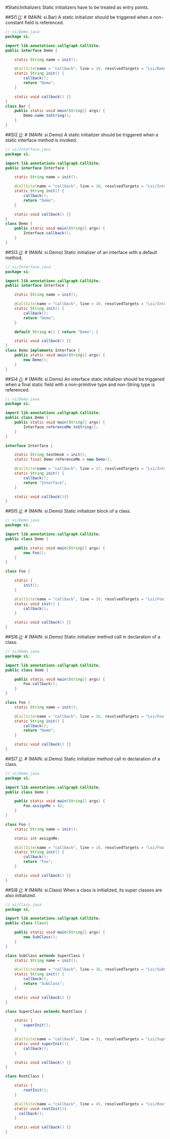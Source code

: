 #StaticInitializers
Static initializers have to be treated as entry points.

##SI1
[//]: # (MAIN: si.Bar)
A static initializer should be triggered when a non-constant field is referenced.

```java
// si/Demo.java
package si;

import lib.annotations.callgraph.CallSite;
public interface Demo {

	static String name = init();

    @CallSite(name = "callback", line = 10, resolvedTargets = "Lsi/Demo;")
	static String init() {
		callback();
		return "Demo";
	}

	static void callback() {}
}
class Bar {
	public static void main(String[] args) {
		Demo.name.toString();
	}
}
```
[//]: # (END)

##SI2
[//]: # (MAIN: si.Demo)
A static initializer should be triggered when a static interface method is invoked.
```java
// si/Interface.java
package si;

import lib.annotations.callgraph.CallSite;
public interface Interface {

	static String name = init();

    @CallSite(name = "callback", line = 10, resolvedTargets = "Lsi/Interface;")
	static String init() {
		callback();
		return "Demo";
	}

	static void callback() {}
}
class Demo {
	public static void main(String[] args) {
		Interface.callback();
	}
}
```
[//]: # (END)

##SI3
[//]: # (MAIN: si.Demo)
Static initializer of an interface with a default method.

```java
// si/Interface.java
package si;

import lib.annotations.callgraph.CallSite;
public interface Interface {

	static String name = init();

    @CallSite(name = "callback", line = 10, resolvedTargets = "Lsi/Interface;")
	static String init() {
		callback();
		return "Demo";
	}

	default String m() { return "Demo"; }

	static void callback() {}
}
class Demo implements Interface {
	public static void main(String[] args) {
		new Demo();
	}
}
```
[//]: # (END)

##SI4
[//]: # (MAIN: si.Demo)
An interface static initializer should be triggered when a final static field with a non-primitive type
and non-String type is referenced.

```java
// si/Demo.java
package si;

import lib.annotations.callgraph.CallSite;
public class Demo {
	public static void main(String[] args) {
		Interface.referenceMe.toString();
	}
}

interface Interface {

    static String testHook = init();
    static final Demo referenceMe = new Demo();

    @CallSite(name = "callback", line = 17, resolvedTargets = "Lsi/Interface;")
    static String init() {
        callback();
        return "Interface";
    }

    static void callback(){}
}
```
[//]: # (END)

##SI5
[//]: # (MAIN: si.Demo)
Static initializer block of a class.

```java
// si/Demo.java
package si;

import lib.annotations.callgraph.CallSite;
public class Demo {

	public static void main(String[] args) {
		new Foo();
	}
}

class Foo {

	static {
		init();
	}

    @CallSite(name = "callback", line = 19, resolvedTargets = "Lsi/Foo;")
	static void init() {
		callback();
	}

	static void callback() {}
}
```
[//]: # (END)

##SI6
[//]: # (MAIN: si.Demo)
Static initializer method call in declaration of a class.

```java
// si/Demo.java
package si;

import lib.annotations.callgraph.CallSite;
public class Demo {

	public static void main(String[] args) {
		Foo.callback();
	}
}

class Foo {
	static String name = init();

    @CallSite(name = "callback", line = 16, resolvedTargets = "Lsi/Foo;")
	static String init() {
		callback();
		return "Demo";
	}

	static void callback() {}
}
```
[//]: # (END)

##SI7
[//]: # (MAIN: si.Demo)
Static initializer method call in declaration of a class.

```java
// si/Demo.java
package si;

import lib.annotations.callgraph.CallSite;
public class Demo {

	public static void main(String[] args) {
		Foo.assignMe = 42;
	}
}

class Foo {
	static String name = init();

    static int assignMe;

    @CallSite(name = "callback", line = 18, resolvedTargets = "Lsi/Foo;")
	static String init() {
		callback();
		return "Foo";
	}

	static void callback() {}
}
```
[//]: # (END)

##SI8
[//]: # (MAIN: si.Class)
When a class is initialized, its super classes are also initialized.

```java
// si/Class.java
package si;

import lib.annotations.callgraph.CallSite;
public class Class{

	public static void main(String[] args) {
		new SubClass();
	}
}

class SubClass extends SuperClass {
	static String name = init();

    @CallSite(name = "callback", line = 16, resolvedTargets = "Lsi/SubClass;")
	static String init() {
		callback();
		return "SubClass";
	}

	static void callback() {}
}

class SuperClass extends RootClass {

    static {
        superInit();
    }

    @CallSite(name = "callback", line = 31, resolvedTargets = "Lsi/SuperClass;")
    static void superInit(){
        callback();
    }

    static void callback() {}
}

class RootClass {

    static {
        rootInit();
    }

    @CallSite(name = "callback", line = 45, resolvedTargets = "Lsi/RootClass;")
    static void rootInit(){
      callback();
    }

    static void callback() {}
}
```
[//]: # (END)

